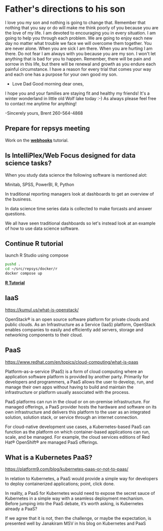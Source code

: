# Father's directions to his son

I love you my son and nothing is going to change that.  Remember that nothing that you say or do will make me think poorly of you because you are the love of my life.  I am devoted to encouraging you in every situation.  I am going to help you through each problem.  We are going to enjoy each new day no matter what trouble we face we will overcome them together.  You are never alone.  When you are sick I am there.  When you are hurting I am there. Do not fear I am always with you because you are my son.  I won't let anything that is bad for you to happen.  Remember, there will be pain and sorrow in this life, but there will be renewal and growth as you endure each painful circumstance.  I have a reason for every trial that comes your way and each one has a purpose for your own good my son.

- Love
Dad
Good morning dear ones,

I hope you and your families are staying fit and healthy my friends!  It's a winter wonderland in little old Wolf lake today :-) As always please feel free to contact me anytime for anything!

-Sincerely yours,
Brent
260-564-4868

## Prepare for repsys meeting

Work on the **[webhooks](../../volumes/go/tutorials/webhook/webhook.md)** tutorial.

## Is IntelliPlex/Web Focus designed for data science tasks?

When you study data science the following software is mentioned alot:

Minitab, SPSS, PowerBI, R, Python

In traditional reporting managers look at dashboards to get an overview of the business.

In data science time series data is collected to make forcasts and answer questions.

We all have seen traditional dashboards so let's instead look at an example of how to use data science software.
 
## Continue R tutorial

launch R Studio using compose

```bash
pushd .
cd ~/src/repsys/docker/r
docker compose up

```

**[R Tutorial](../../docker/r/tutorial.md)**

## IaaS

<https://kumul.us/what-is-openstack/>

OpenStack® is an open source software platform for private clouds and public clouds. As an Infrastructure as a Service (IaaS) platform, OpenStack enables companies to easily and efficiently add servers, storage and networking components to their cloud.

## PaaS

<https://www.redhat.com/en/topics/cloud-computing/what-is-paas>

Platform-as-a-service (PaaS) is a form of cloud computing where an application software platform is provided by another party. Primarily for developers and programmers, a PaaS allows the user to develop, run, and manage their own apps without having to build and maintain the infrastructure or platform usually associated with the process.

PaaS platforms can run in the cloud or on on-premise infrastructure. For managed offerings, a PaaS provider hosts the hardware and software on its own infrastructure and delivers this platform to the user as an integrated solution, solution stack, or service through an internet connection.

For cloud-native development use cases, a Kubernetes-based PaaS can function as the platform on which container-based applications can run, scale, and be managed. For example, the cloud services editions of Red Hat® OpenShift®  are managed PaaS offerings.

## What is a Kubernetes PaaS?

<https://platform9.com/blog/kubernetes-paas-or-not-to-paas/>

In relation to Kubernetes, a PaaS would provide a simple way for developers to deploy containerized applications; point, click done.

In reality, a PaaS for Kubernetes would need to expose the secret sauce of Kubernetes in a simple way with a seamless deployment mechanism. Before jumping into the PaaS debate, it’s worth asking, is Kubernetes already a PaaS?

If we agree that it is not, then the challenge, or maybe the expectation, is presented well by Janakiram MSV in his blog on Kubernetes and PaaS
